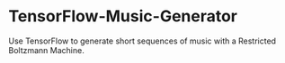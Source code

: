 # TensorFlow-Music-Generator
Use TensorFlow to generate short sequences of music with a Restricted Boltzmann Machine. 
